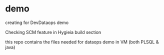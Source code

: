# demo
creating for DevDataops demo

Checking SCM feature in Hygieia build section

this repo contains the files needed for dataops demo in VM (both PLSQL & java)
